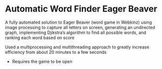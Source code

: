 # Automatic Word Finder Eager Beaver

A fully automated solution to Eager Beaver (word game in Webkinz) using image processing to capture all letters on screen, generating an undirected graph, implementing Djikstra’s algorithm to find all possible words, and ranking each word based on score

Used a multiprocessing and multithreading approach to greatly increase efficiency from about 20 minutes to a few seconds

 - Requires the game to be open 
